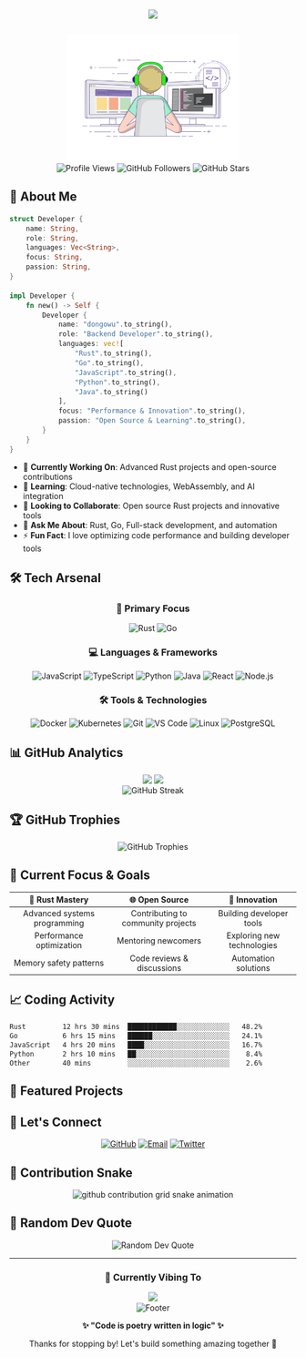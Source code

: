 
<h1 align="center">
  <img src="https://readme-typing-svg.herokuapp.com/?font=Righteous&size=35&center=true&vCenter=true&width=500&height=70&duration=4000&lines=Hi+There!+👋;+I'm+dongowu!;Backend-Developer!;Rust+Enthusiast!;" />
</h1>

<div align="center">
  <img src="./developer.gif" width="300" alt="Developer Animation">
</div>

<div align="center">
  <img src="https://komarev.com/ghpvc/?username=dongowu&color=blueviolet&style=flat-square&label=Profile+Views" alt="Profile Views" />
  <img src="https://img.shields.io/github/followers/dongowu?label=Followers&style=flat-square&color=blue" alt="GitHub Followers" />
  <img src="https://img.shields.io/github/stars/dongowu?label=Stars&style=flat-square&color=yellow" alt="GitHub Stars" />
</div>

## 🚀 About Me

```rust
struct Developer {
    name: String,
    role: String,
    languages: Vec<String>,
    focus: String,
    passion: String,
}

impl Developer {
    fn new() -> Self {
        Developer {
            name: "dongowu".to_string(),
            role: "Backend Developer".to_string(),
            languages: vec![
                "Rust".to_string(),
                "Go".to_string(), 
                "JavaScript".to_string(),
                "Python".to_string(),
                "Java".to_string()
            ],
            focus: "Performance & Innovation".to_string(),
            passion: "Open Source & Learning".to_string(),
        }
    }
}
```

- 🔭 **Currently Working On**: Advanced Rust projects and open-source contributions
- 🌱 **Learning**: Cloud-native technologies, WebAssembly, and AI integration
- 👯 **Looking to Collaborate**: Open source Rust projects and innovative tools
- 💬 **Ask Me About**: Rust, Go, Full-stack development, and automation
- ⚡ **Fun Fact**: I love optimizing code performance and building developer tools

## 🛠️ Tech Arsenal

<div align="center">

### 🦀 Primary Focus
<p>
  <img src="https://img.shields.io/badge/Rust-000000?style=for-the-badge&logo=rust&logoColor=white" alt="Rust"/>
  <img src="https://img.shields.io/badge/Go-00ADD8?style=for-the-badge&logo=go&logoColor=white" alt="Go"/>
</p>

### 💻 Languages & Frameworks
<p>
  <img src="https://img.shields.io/badge/JavaScript-F7DF1E?style=for-the-badge&logo=javascript&logoColor=black" alt="JavaScript"/>
  <img src="https://img.shields.io/badge/TypeScript-007ACC?style=for-the-badge&logo=typescript&logoColor=white" alt="TypeScript"/>
  <img src="https://img.shields.io/badge/Python-3776AB?style=for-the-badge&logo=python&logoColor=white" alt="Python"/>
  <img src="https://img.shields.io/badge/Java-ED8B00?style=for-the-badge&logo=java&logoColor=white" alt="Java"/>
  <img src="https://img.shields.io/badge/React-20232A?style=for-the-badge&logo=react&logoColor=61DAFB" alt="React"/>
  <img src="https://img.shields.io/badge/Node.js-43853D?style=for-the-badge&logo=node.js&logoColor=white" alt="Node.js"/>
</p>

### 🛠️ Tools & Technologies
<p>
  <img src="https://img.shields.io/badge/Docker-2496ED?style=for-the-badge&logo=docker&logoColor=white" alt="Docker"/>
  <img src="https://img.shields.io/badge/Kubernetes-326ce5?style=for-the-badge&logo=kubernetes&logoColor=white" alt="Kubernetes"/>
  <img src="https://img.shields.io/badge/Git-F05032?style=for-the-badge&logo=git&logoColor=white" alt="Git"/>
  <img src="https://img.shields.io/badge/VS_Code-0078D4?style=for-the-badge&logo=visual%20studio%20code&logoColor=white" alt="VS Code"/>
  <img src="https://img.shields.io/badge/Linux-FCC624?style=for-the-badge&logo=linux&logoColor=black" alt="Linux"/>
  <img src="https://img.shields.io/badge/PostgreSQL-316192?style=for-the-badge&logo=postgresql&logoColor=white" alt="PostgreSQL"/>
</p>

</div>

## 📊 GitHub Analytics

<div align="center">
  <img height="180em" src="https://github-readme-stats.vercel.app/api?username=dongowu&show_icons=true&theme=tokyonight&include_all_commits=true&count_private=true&hide_border=true"/>
  <img height="180em" src="https://github-readme-stats.vercel.app/api/top-langs/?username=dongowu&layout=compact&langs_count=8&theme=tokyonight&hide_border=true"/>
</div>

<div align="center">
  <img src="https://github-readme-streak-stats.herokuapp.com/?user=dongowu&theme=tokyonight&hide_border=true" alt="GitHub Streak"/>
</div>

</div>

## 🏆 GitHub Trophies

<div align="center">
  <img src="https://github-profile-trophy.vercel.app/?username=dongowu&theme=tokyonight&no-frame=true&no-bg=false&margin-w=4&row=1" alt="GitHub Trophies"/>
</div>

## 🎯 Current Focus & Goals

<div align="center">

| 🦀 **Rust Mastery** | 🌐 **Open Source** | 🚀 **Innovation** |
|:---:|:---:|:---:|
| Advanced systems programming | Contributing to community projects | Building developer tools |
| Performance optimization | Mentoring newcomers | Exploring new technologies |
| Memory safety patterns | Code reviews & discussions | Automation solutions |

</div>

## 📈 Coding Activity

<!--START_SECTION:waka-->
```text
Rust         12 hrs 30 mins  ████████████░░░░░░░░░░░░░   48.2%
Go           6 hrs 15 mins   ██████░░░░░░░░░░░░░░░░░░░   24.1%
JavaScript   4 hrs 20 mins   ████░░░░░░░░░░░░░░░░░░░░░   16.7%
Python       2 hrs 10 mins   ██░░░░░░░░░░░░░░░░░░░░░░░    8.4%
Other        40 mins         ░░░░░░░░░░░░░░░░░░░░░░░░░    2.6%
```
<!--END_SECTION:waka-->

## 🌟 Featured Projects

<!-- <div align="center">

[![Readme Card](https://github-readme-stats.vercel.app/api/pin/?username=dongowu&repo=your-rust-project&theme=tokyonight&hide_border=true)](https://github.com/dongowu/your-rust-project)
[![Readme Card](https://github-readme-stats.vercel.app/api/pin/?username=dongowu&repo=your-go-project&theme=tokyonight&hide_border=true)](https://github.com/dongowu/your-go-project)

</div> -->

## 🤝 Let's Connect

<div align="center">
  
[![GitHub](https://img.shields.io/badge/-GitHub-181717?style=for-the-badge&logo=github&logoColor=white)](https://github.com/dongowu)
[![Email](https://img.shields.io/badge/-Email-D14836?style=for-the-badge&logo=gmail&logoColor=white)](mailto:jason_w96@163.com)
[![Twitter](https://img.shields.io/badge/-Twitter-1DA1F2?style=for-the-badge&logo=twitter&logoColor=white)](https://twitter.com/dongowu1)

</div>

## 🐍 Contribution Snake

<div align="center">
  <picture>
    <source media="(prefers-color-scheme: dark)" srcset="https://raw.githubusercontent.com/dongowu/dongowu/main/dist/github-contribution-grid-snake-dark.svg">
    <source media="(prefers-color-scheme: light)" srcset="https://raw.githubusercontent.com/dongowu/dongowu/main/dist/github-contribution-grid-snake.svg">
    <img alt="github contribution grid snake animation" src="https://raw.githubusercontent.com/dongowu/dongowu/main/dist/github-contribution-grid-snake.svg">
  </picture>
</div>

## 💭 Random Dev Quote

<div align="center">
  <img src="https://quotes-github-readme.vercel.app/api?type=horizontal&theme=tokyonight" alt="Random Dev Quote"/>
</div>

---

<div align="center">
  <h3>🎵 Currently Vibing To</h3>
  <img src="https://spotify-recently-played-readme.vercel.app/api?user=31nr5zr6eh7atnjrwpxonahlyfhm" />
</div>

<div align="center">
  <img src="https://capsule-render.vercel.app/api?type=waving&color=gradient&height=100&section=footer&width=100%" alt="Footer"/>
</div>

<div align="center">
  <p><strong>✨ "Code is poetry written in logic" ✨</strong></p>
  <p>Thanks for stopping by! Let's build something amazing together 🚀</p>
</div>
